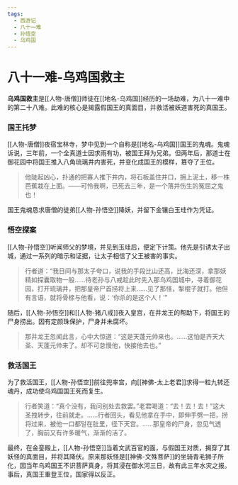 ```yaml
---
tags:
  - 西游记
  - 八十一难
  - 孙悟空
  - 乌鸡国
---
```

# 八十一难-乌鸡国救主

**乌鸡国救主**是[[人物-唐僧]]师徒在[[地名-乌鸡国]]经历的一场劫难，为八十一难中的第二十八难。此难的核心是揭露假国王的真面目，并救活被妖道害死的真国王。

### **国王托梦**
[[人物-唐僧]]夜宿宝林寺，梦中见到一个自称是[[地名-乌鸡国]]国王的鬼魂。鬼魂诉说，三年前，一个全真道士因求雨有功，被国王拜为兄弟。但两年后，那道士在御花园中将国王推入八角琉璃井内害死，并变化成国王的模样，篡夺了王位。
> 他陡起凶心，扑通的把寡人推下井内，将石板盖住井口，拥上泥土，移一株芭蕉栽在上面。——可怜我啊，已死去三年，是一个落井伤生的冤屈之鬼也！

国王鬼魂恳求唐僧的徒弟[[人物-孙悟空]]降妖，并留下金镶白玉珪作为凭证。

### **悟空探案**
[[人物-孙悟空]]听闻师父的梦境，并见到玉珪后，便定下计策。他先是引诱太子出城，通过一系列的暗示和证据，让太子相信了父王被害的事实。
> 行者道：“我日间与那太子夸口，说我的手段比山还高，比海还深，拿那妖精如探囊取物一般……待老孙与八戒趁此时先入那乌鸡国城中，寻着御花园，打开琉璃井，把那皇帝尸首捞将上来……见了那怪，掣棍子就打。他但有言语，就将骨榇与他看，说：‘你杀的是这个人！’”

随后，[[人物-孙悟空]]和[[人物-猪八戒]]夜入皇宫，在井龙王的帮助下，将国王的尸身捞出。因有定颜珠保护，尸身并未腐坏。
> 那井龙王忽闻此言，心中大惊道：“这是天蓬元帅来也。……这怕是齐天大圣、天蓬元帅来了。却不可怠慢他，快接他去也。”

### **救活国王**
为了救活国王，[[人物-孙悟空]]前往兜率宫，向[[神佛-太上老君]]求得一粒九转还魂丹，成功使乌鸡国国王死而复生。
> 行者笑道：“真个没有，我问别处去救罢。”老君喝道：“去！去！去！”这大圣拽转步，往前就走。……行者回头，看见他拿在手中，即伸手劈一把，捞将过来，被他一口都털在肚里，径下天宫。……那皇帝的尸身，忽见气透了，胸前又有许多暖气，渐渐的活了。

最终，在金銮殿上，[[人物-孙悟空]]当着文武百官的面，与假国王对质，揭穿了其妖怪的真面目，并将其降伏。原来那妖怪是[[神佛-文殊菩萨]]的坐骑青毛狮子所化，因当年乌鸡国王不识菩萨真身，将其浸在御水河三日，故有此三年水灾之报。事后，真国王重登王位，国家得以反正。
